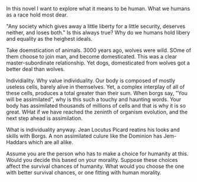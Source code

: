 In this novel I want to explore what it means
to be human. What we humans as a race hold most dear.

"Any society which gives away a little liberty
for a little security, deserves neither, and loses
both." Is this always true? Why do we humans hold libery
and equality as the heighest ideals.

Take doemstication of animals. 3000 years ago, wolves were wild.
SOme of them choose to join man, and become domesticated. This 
was a clear master-subordinate relationship. Yet dogs, domesticated
from wolves got a better deal than wolves. 

Individiality. Why value individuality. Our body is composed
of mostly useless cells, barely alive in themselves. Yet, 
a complex interplay of all of these cells, produces a total greater than 
their sum.
When borgs say, "You will be assimilated", why is this such a touchy 
and haunting words. Your body has assimilated thousands of millions of
cells and that is why it is so great. 
WHat if we have reached the zeninth of organism evolution, and the next step
ahead is assimilation.

What is individuality anyway. Jean Locutus Picard reatins his looks
and skills with Borgs. A non assimilated culure like the Dominion has
Jem-Haddars which are all alike.

Assume you are the person who has to make a choice for humanity at this.
Would you decide this based on your morality. Suppose these choices
affect the survival chances of humanity. What would you choose the one with
better survival chances, or one fitting with human morality.


